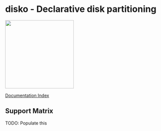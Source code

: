 # disko - Declarative disk partitioning

<img title="" src="./logo.jpeg" alt="" width="220">

[Documentation Index](./INDEX.md)

## Support Matrix

TODO: Populate this
